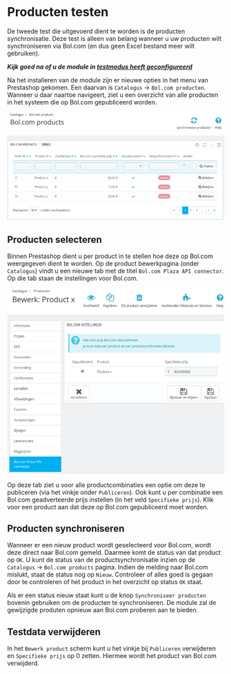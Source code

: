 # Producten testen
De tweede test die uitgevoerd dient te worden is de producten synchronisatie. Deze test is alleen van belang wanneer u uw producten wilt synchroniseren via Bol.com (en dus geen Excel bestand meer wilt gebruiken).

***Kijk goed na of u de module in [testmodus heeft geconfigureerd](../configuratie/module)***

Na het installeren van de module zijn er nieuwe opties in het menu van Prestashop gekomen. Een daarvan is `Catalogus` -> `Bol.com producten`. Wanneer u daar naartoe navigeert, ziet u een overzicht van alle producten in het systeem die op Bol.com gepubliceerd worden.

![Bol.com orders](../img/overview_products.png)

## Producten selecteren
Binnen Prestashop dient u per product in te stellen hoe deze op Bol.com weergegeven dient te worden. Op de product bewerkpagina (onder `Catalogus`) vindt u een nieuwe tab met de titel `Bol.com Plaza API connector`. Op die tab staan de instellingen voor Bol.com.

![Bol.com orders](../img/overview_producttab.png)

Op deze tab ziet u voor alle productcombinaties een optie om deze te publiceren (via het vinkje onder `Publiceren`). Ook kunt u per combinatie een Bol.com geadverteerde prijs instellen (in het veld `Specifieke prijs`). Klik voor een product aan dat deze op Bol.com gepubliceerd moet worden.

## Producten synchroniseren
Wanneer er een nieuw product wordt geselecteerd voor Bol.com, wordt deze direct naar Bol.com gemeld. Daarmee komt de status van dat product op `OK`. U kunt de status van de productsynchronisatie inzien op de `Catalogus` -> `Bol.com products` pagina. Indien de melding naar Bol.com mislukt, staat de status nog op `Nieuw`. Controleer of alles goed is gegaan door te controleren of het product in het overzicht op status `OK` staat.

Als er een status nieuw staat kunt u de knop `Synchroniseer producten` bovenin gebruiken om de producten te synchroniseren. De module zal de gewijzigde produten opnieuw aan Bol.com proberen aan te bieden.

## Testdata verwijderen
In het `Bewerk product` scherm kunt u het vinkje bij `Publiceren` verwijderen en `Specifieke prijs` op 0 zetten. Hiermee wordt het product van Bol.com verwijderd.
